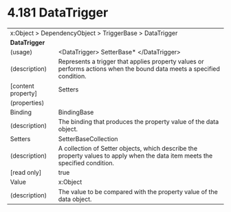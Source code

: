 <html dir="LTR" xmlns:mshelp="http://msdn.microsoft.com/mshelp" xmlns:ddue="http://ddue.schemas.microsoft.com/authoring/2003/5" xmlns:xlink="http://www.w3.org/1999/xlink" xmlns:tool="http://www.microsoft.com/tooltip">

<body>
 <input type="hidden" id="userDataCache" class="userDataStyle">
 <input type="hidden" id="hiddenScrollOffset">
 <img id="dropDownImage" style="display:none; height:0; width:0;" src="../local/drpdown.gif">
 <img id="dropDownHoverImage" style="display:none; height:0; width:0;" src="../local/drpdown_orange.gif">
 <img id="collapseImage" style="display:none; height:0; width:0;" src="../local/collapse.gif">
 <img id="expandImage" style="display:none; height:0; width:0;" src="../local/exp.gif">
 <img id="collapseAllImage" style="display:none; height:0; width:0;" src="../local/collall.gif">
 <img id="expandAllImage" style="display:none; height:0; width:0;" src="../local/expall.gif">
 <img id="copyImage" style="display:none; height:0; width:0;" src="../local/copycode.gif">
 <img id="copyHoverImage" style="display:none; height:0; width:0;" src="../local/copycodeHighlight.gif">
 <div id="header"><h1 class="heading">4.181 DataTrigger</h1></div>

 <div id="mainSection">
 <div id="mainBody">
 <div id="allHistory" class="saveHistory" onsave="saveAll()" onload="loadAll()"></div>
 <p xmlns:wsd="http://wsdev.schemas.microsoft.com/authoring/2008/2" xmlns:msxsl="urn:schemas-microsoft-com:xslt" xmlns:script="urn:script" xmlns:build="urn:build">
 </p>
 <div id="sectionSection0" class="section" name="collapseableSection">
 <content xmlns="http://ddue.schemas.microsoft.com/authoring/2003/5" xmlns:wsd="http://wsdev.schemas.microsoft.com/authoring/2008/2" xmlns:msxsl="urn:schemas-microsoft-com:xslt" xmlns:script="urn:script" xmlns:build="urn:build">
 </content>
 </div>
 <div id="sectionSection1" class="section" name="collapseableSection">
 <content xmlns="http://ddue.schemas.microsoft.com/authoring/2003/5" xmlns:wsd="http://wsdev.schemas.microsoft.com/authoring/2008/2" xmlns:msxsl="urn:schemas-microsoft-com:xslt" xmlns:script="urn:script" xmlns:build="urn:build">
 <table class="ProtocolAuthoredTable" xmlns="">
 <tr><td colspan="2">
<mshelp:link keywords="86913f34-aa06-4c94-9f09-83936a822fd8" tabindex="0">x:Object</mshelp:link> &gt; <mshelp:link keywords="22a604a1-b593-4464-91e4-488285506428" tabindex="0">DependencyObject</mshelp:link> &gt; <mshelp:link keywords="44f0acd1-9926-4486-9a7e-9d7882ea3f84" tabindex="0">TriggerBase</mshelp:link> &gt; <mshelp:link keywords="2f24813d-624b-40a8-9549-6e9595474469" tabindex="0">DataTrigger</mshelp:link> </td>
 </tr>
 <tr><td colspan="2">
 <b>
DataTrigger </b>
 </td>
 </tr>
 <tr><td><div class="indent0">(usage)</div></td>
 <td>&lt;DataTrigger&gt; <mshelp:link keywords="875c9398-5f53-473c-a5ee-5f304232bb4e" tabindex="0">SetterBase</mshelp:link>* &lt;/DataTrigger&gt; </td>
 </tr>
 <tr><td><div class="indent0">(description)</div></td>
 <td>Represents a trigger that applies property values or performs actions when the bound data meets a specified condition. </td>
 </tr>
 <tr><td><div class="indent0">[content property]</div></td>
 <td><mshelp:link keywords="2f24813d-624b-40a8-9549-6e9595474469" tabindex="0">Setters</mshelp:link> </td>
 </tr>
 <tr><td><div class="indent0">(properties)</div></td>
 <td> </td>
 </tr>
 <tr><td><div class="indent2">Binding</div></td>
 <td><mshelp:link keywords="50a319aa-ed3a-4331-a03b-64dd09648349" tabindex="0">BindingBase</mshelp:link> </td>
 </tr>
 <tr><td><div class="indent4">(description)</div></td>
 <td>The binding that produces the property value of the data object. </td>
 </tr>
 <tr><td><div class="indent2">Setters</div></td>
 <td><mshelp:link keywords="f8d74084-928e-4197-b7c1-165c5517a2e4" tabindex="0">SetterBaseCollection</mshelp:link> </td>
 </tr>
 <tr><td><div class="indent4">(description)</div></td>
 <td>A collection of Setter objects, which describe the property values to apply when the data item meets the specified condition. </td>
 </tr>
 <tr><td><div class="indent4">[read only]</div></td>
 <td>true </td>
 </tr>
 <tr><td><div class="indent2">Value</div></td>
 <td><mshelp:link keywords="86913f34-aa06-4c94-9f09-83936a822fd8" tabindex="0">x:Object</mshelp:link> </td>
 </tr>
 <tr><td><div class="indent4">(description)</div></td>
 <td>The value to be compared with the property value of the data object. </td>
 </tr>
</table>
 </content>
 </div>
 <!--[if gte IE 5]>
 <tool:tip element="languageFilterToolTip" avoidmouse="false"/>
 <![endif]-->
 </div>
 <a name="feedback"></a><span></span>
 </div>
</body></html>
